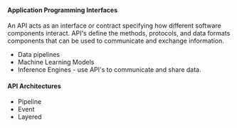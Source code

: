 #### Application Programming Interfaces 

An API acts as an interface or contract specifying how different software components interact. 
API's define the methods, protocols, and data formats components that can be used to communicate and exchange information. 

- Data pipelines 
- Machine Learning Models 
- Inference Engines - use API's to communicate and share data. 

#### API Architectures 

- Pipeline 
- Event 
- Layered 

